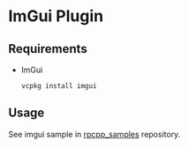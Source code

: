 # ImGui Plugin

## Requirements
- ImGui
  ```
  vcpkg install imgui
  ```

## Usage
See imgui sample in [rpcpp_samples](https://github.com/bluekyu/rpcpp_samples) repository.
